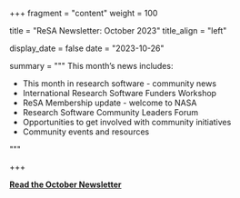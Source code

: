 +++ 
fragment = "content" 
weight = 100

title = "ReSA Newsletter: October 2023" 
title_align = "left"

display_date = false 
date = "2023-10-26"

summary = """ 
This month’s news includes:

* This month in research software - community news
* International Research Software Funders Workshop
* ReSA Membership update - welcome to NASA
* Research Software Community Leaders Forum
* Opportunities to get involved with community initiatives
* Community events and resources

"""

+++

**[Read the October Newsletter](https://preview.mailerlite.com/w6c7v8z9v9/2334141245145750165/b6r6/)**
